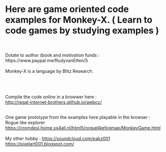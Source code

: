 <h1>Here are game oriented code examples for Monkey-X. ( Learn to code games by studying examples )</h1>
<br><br>
Dotate to author (book and motivation funds : https://www.paypal.me/RudyvanEtten/5
<br><br>
Monkey-X is a language by Blitz Research.

<br><br><br>
Compile the code online in a browwer here :<br>
http://regal-internet-brothers.github.io/webcc/
<br><br>

One game prototype from the examples here playable in the browser :<br>
Rogue like explorer<br>
https://cromdesi.home.xs4all.nl/html5/roguelikefogmap/MonkeyGame.html
<br><br>
My other hobby : https://soundcloud.com/pakz001
<br>
https://pixelart001.blogspot.com/
